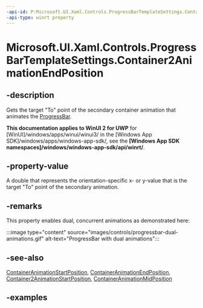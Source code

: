 ```yaml
---
-api-id: P:Microsoft.UI.Xaml.Controls.ProgressBarTemplateSettings.Container2AnimationEndPosition
-api-type: winrt property
---
```


# Microsoft.UI.Xaml.Controls.ProgressBarTemplateSettings.Container2AnimationEndPosition

<!--
public double Container2AnimationEndPosition { get; }
-->

## -description

Gets the target "To" point of the secondary container animation that animates the [ProgressBar](progressbar.md).

**This documentation applies to WinUI 2 for UWP** for [WinUI]/windows/apps/winui/winui3/ in the [Windows App SDK]/windows/apps/windows-app-sdk/, see the **[Windows App SDK namespaces]/windows/windows-app-sdk/api/winrt/**.

## -property-value

A double that represents the orientation-specific x- or y-value that is the target "To" point of the secondary animation.

## -remarks

This property enables dual, concurrent animations as demonstrated here:

:::image type="content" source="images/controls/progressbar-dual-animations.gif" alt-text="ProgressBar with dual animations":::

## -see-also

[ContainerAnimationStartPosition](progressbartemplatesettings_containeranimationstartposition.md), [ContainerAnimationEndPosition](progressbartemplatesettings_containeranimationendposition.md), [Container2AnimationStartPosition](progressbartemplatesettings_container2animationstartposition.md), [ContainerAnimationMidPosition](progressbartemplatesettings_containeranimationmidposition.md)

## -examples
